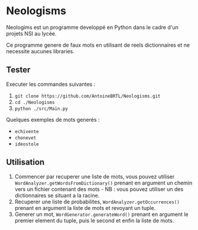 # Neologisms
Neologims est un programme developpé en Python dans le cadre d'un projets NSI au lycée.

Ce programme genere de faux mots en utilisant de reels dictionnaires et ne necessite aucunes libraries.

## Tester
Executer les commandes suivantes :
1. `git clone https://github.com/AntoineBRTL/Neologisms.git`
2. `cd ./Neologisms`
3. `python ./src/Main.py`

Quelques exemples de mots generés :
- `echivente`
- `chonevet`
- `ideostole`

## Utilisation
1. Commencer par recuperer une liste de mots, vous pouvez utiliser
`WordAnalyzer.getWordsFromDictionary()` prenant en argument un chemin vers un fichier contenant des mots - NB : vous pouvez utiliser un des dictionnaires se situant a la racine.
2. Recuperer une liste de probabilites, `WordAnalyzer.getOccurrences()` prenant en argument la liste de mots et revoyant un tuple.
3. Generer un mot, `WordGenerator.generateWord()` prenant en argument le premier element du tuple, puis le second et enfin la liste de mots.